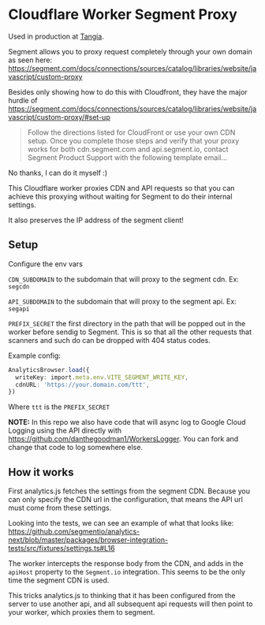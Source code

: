 # Cloudflare Worker Segment Proxy

Used in production at [Tangia](https://www.tangia.co).

Segment allows you to proxy request completely through your own domain as seen here: https://segment.com/docs/connections/sources/catalog/libraries/website/javascript/custom-proxy

Besides only showing how to do this with Cloudfront, they have the major hurdle of https://segment.com/docs/connections/sources/catalog/libraries/website/javascript/custom-proxy/#set-up

> Follow the directions listed for CloudFront or use your own CDN setup. Once you complete those steps and verify that your proxy works for both cdn.segment.com and api.segment.io, contact Segment Product Support with the following template email...

No thanks, I can do it myself :)

This Cloudflare worker proxies CDN and API requests so that you can achieve this proxying without waiting for Segment to do their internal settings.

It also preserves the IP address of the segment client!

## Setup

Configure the env vars

`CDN_SUBDOMAIN` to the subdomain that will proxy to the segment cdn. Ex: `segcdn`

`API_SUBDOMAIN` to the subdomain that will proxy to the segment api. Ex: `segapi`

`PREFIX_SECRET` the first directory in the path that will be popped out in the worker before sendig to Segment. This is so that all the other requests that scanners and such do can be dropped with 404 status codes.

Example config:

```ts
AnalyticsBrowser.load({
  writeKey: import.meta.env.VITE_SEGMENT_WRITE_KEY,
  cdnURL: 'https://your.domain.com/ttt',
})
```

Where `ttt` is the `PREFIX_SECRET`

**NOTE:** In this repo we also have code that will async log to Google Cloud Logging using the API directly with https://github.com/danthegoodman1/WorkersLogger. You can fork and change that code to log somewhere else.

## How it works

First analytics.js fetches the settings from the segment CDN. Because you can only specify the CDN url in the configuration, that means the API url must come from these settings.

Looking into the tests, we can see an example of what that looks like: https://github.com/segmentio/analytics-next/blob/master/packages/browser-integration-tests/src/fixtures/settings.ts#L16

The worker intercepts the response body from the CDN, and adds in the `apiHost` property to the `Segment.io` integration. This seems to be the only time the segment CDN is used.

This tricks analytics.js to thinking that it has been configured from the server to use another api, and all subsequent api requests will then point to your worker, which proxies them to segment.
